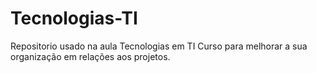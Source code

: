 # Tecnologias-TI
Repositorio usado na aula Tecnologias em TI
Curso para melhorar a sua organização em relações aos projetos.
